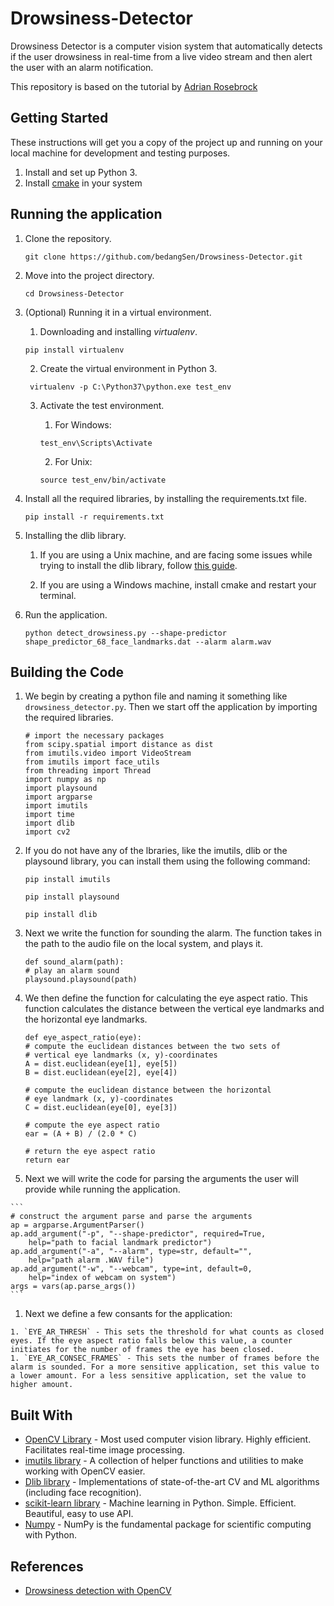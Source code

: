 # Drowsiness-Detector
Drowsiness Detector is a computer vision system that automatically detects if the user drowsiness in real-time from a live video stream and then alert the user with an alarm notification. 

This repository is based on the tutorial by [Adrian Rosebrock](https://www.pyimagesearch.com/2017/05/08/drowsiness-detection-opencv/)

## Getting Started

These instructions will get you a copy of the project up and running on your local machine for development and testing purposes.

1. Install and set up Python 3.
1. Install [cmake](https://github.com/Kitware/CMake/releases/download/v3.13.3/cmake-3.13.3-win64-x64.zip) in your system

## Running the application

1. Clone the repository. 

    ```
    git clone https://github.com/bedangSen/Drowsiness-Detector.git
    ```
    
1. Move into the project directory. 

    ```
    cd Drowsiness-Detector
    ```
 
1. (Optional) Running it in a virtual environment. 

   1. Downloading and installing _virtualenv_. 
   ```
   pip install virtualenv
   ```
   
   2. Create the virtual environment in Python 3.
   
   ```
    virtualenv -p C:\Python37\python.exe test_env
   ```    
   
   3. Activate the test environment.     
   
        1. For Windows:
        ```
        test_env\Scripts\Activate
        ```        
        
        2. For Unix:
        ```
        source test_env/bin/activate
        ```    

1. Install all the required libraries, by installing the requirements.txt file.

    ```
    pip install -r requirements.txt
    ```
    
1. Installing the dlib library.
     
    1. If you are using a Unix machine, and are facing some issues while trying to install the dlib library, follow [this guide](https://gist.github.com/ageitgey/629d75c1baac34dfa5ca2a1928a7aeaf).  
    
    1. If you are using a Windows machine, install cmake and restart your terminal. 
    
1. Run the application.

    ```
    python detect_drowsiness.py --shape-predictor shape_predictor_68_face_landmarks.dat --alarm alarm.wav
    ```
    
## Building the Code 

1. We begin by creating a python file and naming it something like `drowsiness_detector.py`. Then we start off the application by importing the required libraries. 
    
    ```
    # import the necessary packages
    from scipy.spatial import distance as dist
    from imutils.video import VideoStream
    from imutils import face_utils
    from threading import Thread
    import numpy as np
    import playsound
    import argparse
    import imutils
    import time
    import dlib
    import cv2
    ```
    
 1. If you do not have any of the lbraries, like the imutils, dlib or the playsound library, you can install them using the following command:
 
    ```
    pip install imutils
    ```
    
    ```
    pip install playsound
    ```
    
    ```
    pip install dlib
    ```
    
 1. Next we write the function for sounding the alarm. The function takes in the path to the audio file on the local system, and plays it.
 
    ```
    def sound_alarm(path):
	# play an alarm sound
	playsound.playsound(path)
    ```
    
 1. We then define the function for calculating the eye aspect ratio. This function calculates the distance between the vertical eye landmarks and the horizontal eye landmarks.
 
    ```
    def eye_aspect_ratio(eye):
	# compute the euclidean distances between the two sets of
	# vertical eye landmarks (x, y)-coordinates
	A = dist.euclidean(eye[1], eye[5])
	B = dist.euclidean(eye[2], eye[4])

	# compute the euclidean distance between the horizontal
	# eye landmark (x, y)-coordinates
	C = dist.euclidean(eye[0], eye[3])

	# compute the eye aspect ratio
	ear = (A + B) / (2.0 * C)

	# return the eye aspect ratio
	return ear
    ```
    
  1. Next we will write the code for parsing the arguments the user will provide while running the application. 
  
    ```
    # construct the argument parse and parse the arguments
    ap = argparse.ArgumentParser()
    ap.add_argument("-p", "--shape-predictor", required=True,
        help="path to facial landmark predictor")
    ap.add_argument("-a", "--alarm", type=str, default="",
        help="path alarm .WAV file")
    ap.add_argument("-w", "--webcam", type=int, default=0,
        help="index of webcam on system")
    args = vars(ap.parse_args())
    ```
    
  1. Next we define a few consants for the application:
    
    1. `EYE_AR_THRESH` - This sets the threshold for what counts as closed eyes. If the eye aspect ratio falls below this value, a counter initiates for the number of frames the eye has been closed. 
    1. `EYE_AR_CONSEC_FRAMES` - This sets the number of frames before the alarm is sounded. For a more sensitive application, set this value to a lower amount. For a less sensitive application, set the value to higher amount.
    
## Built With

* [OpenCV Library](https://opencv.org/) - Most used computer vision library. Highly efficient. Facilitates real-time image processing.
* [imutils library](https://github.com/jrosebr1/imutils) -  A collection of helper functions and utilities to make working with OpenCV easier.
* [Dlib library](http://dlib.net/) - Implementations of state-of-the-art CV and ML algorithms (including face recognition).
* [scikit-learn library](https://scikit-learn.org/stable/) - Machine learning in Python. Simple. Efficient. Beautiful, easy to use API.
* [Numpy](http://www.numpy.org/) - NumPy is the fundamental package for scientific computing with Python. 


## References

* [Drowsiness detection with OpenCV](https://www.pyimagesearch.com/2017/05/08/drowsiness-detection-opencv/)
